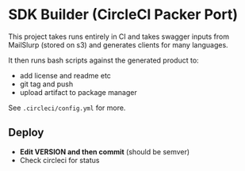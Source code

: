 # SDK Builder (CircleCI Packer Port)

This project takes runs entirely in CI and takes swagger inputs from MailSlurp (stored on s3) and generates clients
for many languages. 

It then runs bash scripts against the generated product to:

- add license and readme etc
- git tag and push
- upload artifact to package manager

See `.circleci/config.yml` for more.

## Deploy

- **Edit VERSION and then commit** (should be semver)
- Check circleci for status
